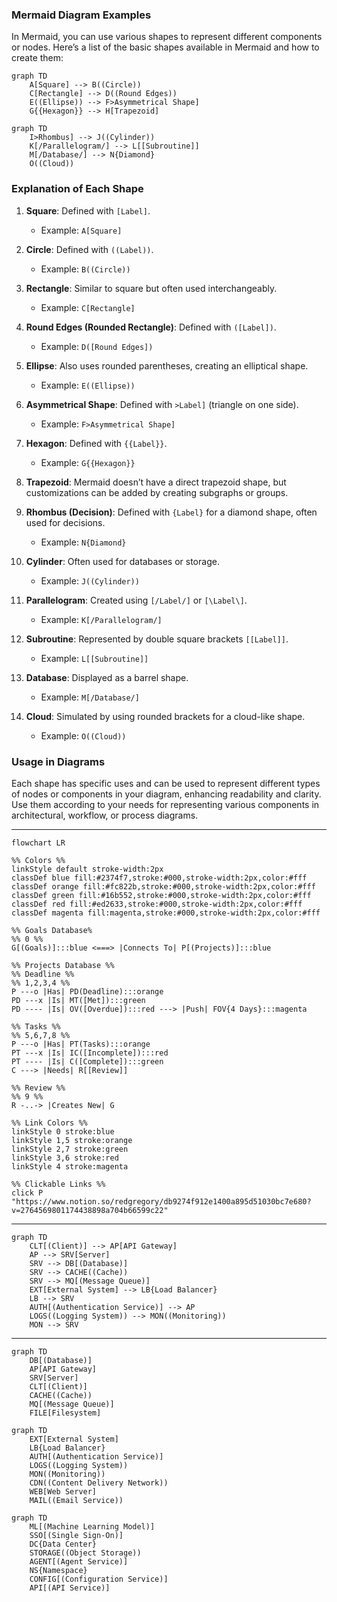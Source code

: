 ### Mermaid Diagram Examples

In Mermaid, you can use various shapes to represent different components or nodes. Here’s a list of the basic shapes available in Mermaid and how to create them:

```mermaid
graph TD
    A[Square] --> B((Circle))
    C[Rectangle] --> D((Round Edges))
    E((Ellipse)) --> F>Asymmetrical Shape]
    G{{Hexagon}} --> H[Trapezoid]
```
```mermaid
graph TD
    I>Rhombus] --> J((Cylinder))
    K[/Parallelogram/] --> L[[Subroutine]]
    M[/Database/] --> N{Diamond}
    O((Cloud))
```

### Explanation of Each Shape

1. **Square**: Defined with `[Label]`. 
    - Example: `A[Square]`

2. **Circle**: Defined with `((Label))`.
    - Example: `B((Circle))`

3. **Rectangle**: Similar to square but often used interchangeably.
    - Example: `C[Rectangle]`

4. **Round Edges (Rounded Rectangle)**: Defined with `([Label])`.
    - Example: `D([Round Edges])`

5. **Ellipse**: Also uses rounded parentheses, creating an elliptical shape.
    - Example: `E((Ellipse))`

6. **Asymmetrical Shape**: Defined with `>Label]` (triangle on one side).
    - Example: `F>Asymmetrical Shape]`

7. **Hexagon**: Defined with `{{Label}}`.
    - Example: `G{{Hexagon}}`

8. **Trapezoid**: Mermaid doesn’t have a direct trapezoid shape, but customizations can be added by creating subgraphs or groups.

9. **Rhombus (Decision)**: Defined with `{Label}` for a diamond shape, often used for decisions.
    - Example: `N{Diamond}`

10. **Cylinder**: Often used for databases or storage.
    - Example: `J((Cylinder))`

11. **Parallelogram**: Created using `[/Label/]` or `[\Label\]`.
    - Example: `K[/Parallelogram/]`

12. **Subroutine**: Represented by double square brackets `[[Label]]`.
    - Example: `L[[Subroutine]]`

13. **Database**: Displayed as a barrel shape.
    - Example: `M[/Database/]`

14. **Cloud**: Simulated by using rounded brackets for a cloud-like shape.
    - Example: `O((Cloud))`

### Usage in Diagrams

Each shape has specific uses and can be used to represent different types of nodes or components in your diagram, enhancing readability and clarity. Use them according to your needs for representing various components in architectural, workflow, or process diagrams.

---

```mermaid
flowchart LR

%% Colors %%
linkStyle default stroke-width:2px
classDef blue fill:#2374f7,stroke:#000,stroke-width:2px,color:#fff
classDef orange fill:#fc822b,stroke:#000,stroke-width:2px,color:#fff
classDef green fill:#16b552,stroke:#000,stroke-width:2px,color:#fff
classDef red fill:#ed2633,stroke:#000,stroke-width:2px,color:#fff
classDef magenta fill:magenta,stroke:#000,stroke-width:2px,color:#fff

%% Goals Database%
%% 0 %%
G[(Goals)]:::blue <===> |Connects To| P[(Projects)]:::blue

%% Projects Database %%
%% Deadline %%
%% 1,2,3,4 %%
P ---o |Has| PD(Deadline):::orange
PD ---x |Is| MT([Met]):::green
PD ---- |Is| OV([Overdue]):::red ---> |Push| FOV{4 Days}:::magenta

%% Tasks %%
%% 5,6,7,8 %%
P ---o |Has| PT(Tasks):::orange
PT ---x |Is| IC([Incomplete]):::red
PT ---- |Is| C([Complete]):::green
C ---> |Needs| R[[Review]]

%% Review %%
%% 9 %%
R -..-> |Creates New| G

%% Link Colors %%
linkStyle 0 stroke:blue
linkStyle 1,5 stroke:orange
linkStyle 2,7 stroke:green
linkStyle 3,6 stroke:red
linkStyle 4 stroke:magenta

%% Clickable Links %%
click P "https://www.notion.so/redgregory/db9274f912e1400a895d51030bc7e680?v=2764569801174438898a704b66599c22"
```

---

```mermaid
graph TD
    CLT[(Client)] --> AP[API Gateway]
    AP --> SRV[Server]
    SRV --> DB[(Database)]
    SRV --> CACHE((Cache))
    SRV --> MQ[(Message Queue)]
    EXT[External System] --> LB{Load Balancer}
    LB --> SRV
    AUTH[(Authentication Service)] --> AP
    LOGS((Logging System)) --> MON((Monitoring))
    MON --> SRV
```

---

```mermaid
graph TD
    DB[(Database)]
    AP[API Gateway]
    SRV[Server]
    CLT[(Client)]
    CACHE((Cache))
    MQ[(Message Queue)]
    FILE[Filesystem]
```
```mermaid
graph TD
    EXT[External System]
    LB{Load Balancer}
    AUTH[(Authentication Service)]
    LOGS((Logging System))
    MON((Monitoring))
    CDN((Content Delivery Network))
    WEB[Web Server]
    MAIL((Email Service))
```
```mermaid
graph TD
    ML[(Machine Learning Model)]
    SSO[(Single Sign-On)]
    DC{Data Center}
    STORAGE((Object Storage))
    AGENT[(Agent Service)]
    NS{Namespace}
    CONFIG[(Configuration Service)]
    API[(API Service)]
```
